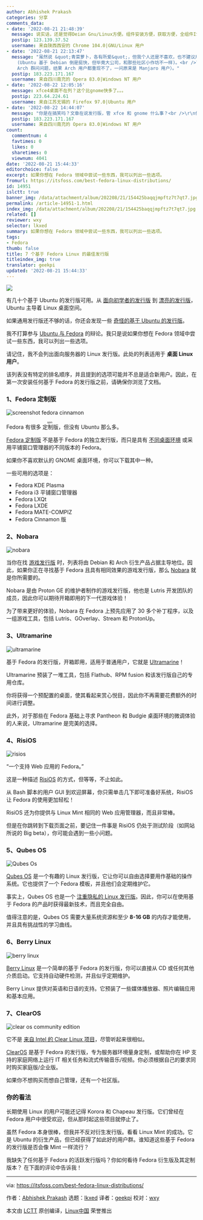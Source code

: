 ```yaml
---
author: Abhishek Prakash
categories: 分享
comments_data:
- date: '2022-08-21 21:48:39'
  message: 说实话，还是觉得Deian Gnu/Linux方便。组件安装方便，获取方便，全组件ISO本地源更方便！！！
  postip: 123.139.37.52
  username: 来自陕西西安的 Chrome 104.0|GNU/Linux 用户
- date: '2022-08-21 22:13:47'
  message: "虽然说 &quot;青菜萝卜，各有所爱&quot;，但我个人还是不喜欢，也不建议用下游发行版。<br />\r\n<br />\r\n首先，下游的各种更新肯定滞后于上游
    (Ubuntu 基于 Debian 倒是挺快，但毕竟大公司，和那些社区小作坊不一样)。<br />\r\n其次，下游会加一些自认为很棒的魔改，会出现莫明其妙的问题，而且还不能套用上游的解决方案（比如经常有人在
    Arch 群问问题，结果 Arch 用户都重现不了，一问原来是 Manjaro 用户）。"
  postip: 183.223.171.167
  username: 来自四川南充的 Opera 83.0|Windows NT 用户
- date: '2022-08-22 12:05:16'
  message: xfce4桌面不在列？这个比gnome快多了。。。
  postip: 223.64.224.61
  username: 来自江苏无锡的 Firefox 97.0|Ubuntu 用户
- date: '2022-08-22 14:44:07'
  message: "你是在搞笑吗？文章在说发行版，管 xfce 和 gnome 什么事？<br />\r\n什么发行版不能装 xfce 和 gnome？"
  postip: 183.223.171.167
  username: 来自四川南充的 Opera 83.0|Windows NT 用户
count:
  commentnum: 4
  favtimes: 0
  likes: 0
  sharetimes: 0
  viewnum: 4041
date: '2022-08-21 15:44:33'
editorchoice: false
excerpt: 如果你想在 Fedora 领域中尝试一些东西，我可以列出一些选项。
fromurl: https://itsfoss.com/best-fedora-linux-distributions/
id: 14951
islctt: true
banner_img: /data/attachment/album/202208/21/154425baqqjmpftz7t7qt7.jpg
permalink: /article-14951-1.html
index_img: /data/attachment/album/202208/21/154425baqqjmpftz7t7qt7.jpg.thumb.jpg
related: []
reviewer: wxy
selector: lkxed
summary: 如果你想在 Fedora 领域中尝试一些东西，我可以列出一些选项。
tags:
- Fedora
thumb: false
title: 7 个基于 Fedora Linux 的最佳发行版
titleindex_img: true
translator: geekpi
updated: '2022-08-21 15:44:33'
---
```


![](/data/attachment/album/202208/21/154425baqqjmpftz7t7qt7.jpg)


有几十个基于 Ubuntu 的发行版可用。从 [面向初学者的发行版](https://itsfoss.com/best-linux-beginners/) 到 [漂亮的发行版](https://itsfoss.com/beautiful-linux-distributions/)，Ubuntu 主导着 Linux 桌面空间。


如果通用发行版还不够的话，你还会发现一些 [奇怪的基于 Ubuntu 的发行版](https://itsfoss.com/weird-ubuntu-based-linux-distributions/)。


我不打算参与 [Ubuntu 与 Fedora](https://itsfoss.com/ubuntu-vs-fedora/) 的辩论。我只是说如果你想在 Fedora 领域中尝试一些东西，我可以列出一些选项。


请记住，我不会列出面向服务器的 Linux 发行版。此处的列表适用于 **桌面 Linux 用户**。


该列表没有特定的排名顺序，并且提到的选项可能并不总是适合新用户。因此，在第一次安装任何基于 Fedora 的发行版之前，请确保你浏览了文档。


### 1、Fedora 定制版


![screenshot fedora cinnamon](/data/attachment/album/202208/21/154434zb3xdjoj9xzbyyzo.jpg)


Fedora 有很多<ruby> 定制版 <rt>  spin </rt></ruby>，但没有 Ubuntu 那么多。


[Fedora 定制版](https://spins.fedoraproject.org/) 不是基于 Fedora 的独立发行版，而只是具有 [不同桌面环境](https://itsfoss.com/best-linux-desktop-environments/) 或采用平铺窗口管理器的不同版本的 Fedora。


如果你不喜欢默认的 GNOME 桌面环境，你可以下载其中一种。


一些可用的选项是：


* Fedora KDE Plasma
* Fedora i3 平铺窗口管理器
* Fedora LXQt
* Fedora LXDE
* Fedora MATE-COMPIZ
* Fedora Cinnamon 版


### 2、Nobara


![nobara](/data/attachment/album/202208/21/154434gu72w3b3w333rcm7.png)


当你在找 [游戏发行版](https://itsfoss.com/linux-gaming-distributions/) 时，列表将由 Debian 和 Arch 衍生产品占据主导地位。因此，如果你正在寻找基于 Fedora 且具有相同效果的游戏发行版，那么 [Nobara](https://nobaraproject.org/) 就是你所需要的。


Nobara 是由 Proton GE 的维护者制作的游戏发行版，他也是 Lutris 开发团队的成员，因此你可以期待开箱即用的下一代游戏体验！


为了带来更好的体验，Nobara 在 Fedora 上预先应用了 30 多个补丁程序，以及一组游戏工具，包括 Lutris、GOverlay、Stream 和 ProtonUp。


### 3、Ultramarine


![ultramarine](/data/attachment/album/202208/21/154435pizd9sp99ghzzuhu.png)


基于 Fedora 的发行版，开箱即用，适用于普通用户，它就是 [Ultramarine](https://ultramarine-linux.org/)！


Ultramarine 预装了一堆工具，包括 Flathub、RPM fusion 和该发行版自己的专用仓库。


你将获得一个预配置的桌面，使其看起来赏心悦目，因此你不再需要花费额外的时间进行调整。


此外，对于那些在 Fedora 基础上寻求 Pantheon 和 Budgie 桌面环境的微调体验的人来说，Ultramarine 是完美的选择。


### 4、RisiOS


![risios](/data/attachment/album/202208/21/154436qcng3li4046gmccl.png)


“一个支持 Web 应用的 Fedora。”


这是一种描述 [RisiOS](https://risi.io/) 的方式，但等等，不止如此。


从 Bash 脚本的用户 GUI 到欢迎屏幕，你只需单击几下即可准备好系统，RisiOS 让 Fedora 的使用更加轻松！


RisiOS 还为你提供与 Linux Mint 相同的 Web 应用管理器，而且非常棒。


但是在你跳转到下载页面之前，要记住一件事是 RisiOS 仍处于测试阶段（如网站所说的 Big beta），你可能会遇到一些小问题。


### 5、Qubes OS


![Qubes Os](/data/attachment/album/202208/21/154436tqq84qnl3kk08evq.jpg)


[Qubes OS](https://www.qubes-os.org/) 是一个有趣的 Linux 发行版，它让你可以自由选择要用作基础的操作系统。它也提供了一个 Fedora 模板，并且他们会定期维护它。


事实上，Qubes OS 也是一个 [注重隐私的 Linux 发行版](https://itsfoss.com/privacy-focused-linux-distributions/)。因此，你可以在使用基于 Fedora 的产品时获得最新技术，而且完全自由。


值得注意的是，Qubes OS 需要大量系统资源和至少 **8-16 GB** 的内存才能使用，并且具有挑战性的学习曲线。


### 6、Berry Linux


![berry linux](/data/attachment/album/202208/21/154436x8dl3lgctdmcdk56.png)


[Berry Linux](https://berry-lab.net/eberry.html) 是一个简单的基于 Fedora 的发行版，你可以直接从 CD 或任何其他介质启动。它支持自动硬件检测，并且似乎定期维护。


Berry Linux 提供对英语和日语的支持。它预装了一些媒体播放器、照片编辑应用和基本应用。


### 7、ClearOS


![clear os community edition](/data/attachment/album/202208/21/154437jk1429zykjewwzvb.png)


它不是 [来自 Intel 的 Clear Linux 项目](https://itsfoss.com/clear-linux/)，尽管听起来很相似。


[ClearOS](https://www.clearos.com) 是基于 Fedora 的发行版，专为服务器环境量身定制，或帮助你在 HP 支持的家庭网络上运行 IT 相关任务和流式传输音乐/视频。你必须根据自己的要求同时购买家庭版/企业版。


如果你不想购买而想自己管理，还有一个社区版。


### 你的看法


长期使用 Linux 的用户可能还记得 Korora 和 Chapeau 发行版。它们曾经在 Fedora 用户中很受欢迎，但从那时起这些项目就停止了。


虽然 Fedora 本身很棒，但我并不反对衍生发行版。看看 Linux Mint 的成功。它是 Ubuntu 的衍生产品，但已经获得了如此好的用户群。谁知道这些基于 Fedora 的发行版是否会像 Mint 一样流行？


我缺失了任何基于 Fedora 的活跃发行版吗？你如何看待 Fedora 衍生版及其定制版本？ 在下面的评论中告诉我！




---


via: <https://itsfoss.com/best-fedora-linux-distributions/>


作者：[Abhishek Prakash](https://itsfoss.com/) 选题：[lkxed](https://github.com/lkxed) 译者：[geekpi](https://github.com/geekpi) 校对：[wxy](https://github.com/wxy)


本文由 [LCTT](https://github.com/LCTT/TranslateProject) 原创编译，[Linux中国](https://linux.cn/) 荣誉推出